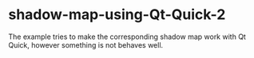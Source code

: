 # shadow-map-using-Qt-Quick-2
The example tries to make the corresponding shadow map work with Qt Quick, however something is not behaves well.
